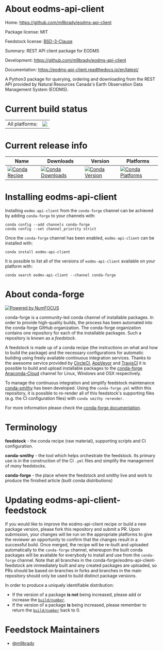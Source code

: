 About eodms-api-client
======================

Home: https://github.com/m9brady/eodms-api-client

Package license: MIT

Feedstock license: [BSD-3-Clause](https://github.com/conda-forge/eodms-api-client-feedstock/blob/master/LICENSE.txt)

Summary: REST API client package for EODMS

Development: https://github.com/m9brady/eodms-api-client

Documentation: https://eodms-api-client.readthedocs.io/en/latest/

A Python3 package for querying, ordering and downloading from the REST API
provided by Natural Resources Canada's Earth Observation Data Management
System (EODMS).


Current build status
====================


<table><tr><td>All platforms:</td>
    <td>
      <a href="https://dev.azure.com/conda-forge/feedstock-builds/_build/latest?definitionId=11986&branchName=master">
        <img src="https://dev.azure.com/conda-forge/feedstock-builds/_apis/build/status/eodms-api-client-feedstock?branchName=master">
      </a>
    </td>
  </tr>
</table>

Current release info
====================

| Name | Downloads | Version | Platforms |
| --- | --- | --- | --- |
| [![Conda Recipe](https://img.shields.io/badge/recipe-eodms--api--client-green.svg)](https://anaconda.org/conda-forge/eodms-api-client) | [![Conda Downloads](https://img.shields.io/conda/dn/conda-forge/eodms-api-client.svg)](https://anaconda.org/conda-forge/eodms-api-client) | [![Conda Version](https://img.shields.io/conda/vn/conda-forge/eodms-api-client.svg)](https://anaconda.org/conda-forge/eodms-api-client) | [![Conda Platforms](https://img.shields.io/conda/pn/conda-forge/eodms-api-client.svg)](https://anaconda.org/conda-forge/eodms-api-client) |

Installing eodms-api-client
===========================

Installing `eodms-api-client` from the `conda-forge` channel can be achieved by adding `conda-forge` to your channels with:

```
conda config --add channels conda-forge
conda config --set channel_priority strict
```

Once the `conda-forge` channel has been enabled, `eodms-api-client` can be installed with:

```
conda install eodms-api-client
```

It is possible to list all of the versions of `eodms-api-client` available on your platform with:

```
conda search eodms-api-client --channel conda-forge
```


About conda-forge
=================

[![Powered by
NumFOCUS](https://img.shields.io/badge/powered%20by-NumFOCUS-orange.svg?style=flat&colorA=E1523D&colorB=007D8A)](https://numfocus.org)

conda-forge is a community-led conda channel of installable packages.
In order to provide high-quality builds, the process has been automated into the
conda-forge GitHub organization. The conda-forge organization contains one repository
for each of the installable packages. Such a repository is known as a *feedstock*.

A feedstock is made up of a conda recipe (the instructions on what and how to build
the package) and the necessary configurations for automatic building using freely
available continuous integration services. Thanks to the awesome service provided by
[CircleCI](https://circleci.com/), [AppVeyor](https://www.appveyor.com/)
and [TravisCI](https://travis-ci.com/) it is possible to build and upload installable
packages to the [conda-forge](https://anaconda.org/conda-forge)
[Anaconda-Cloud](https://anaconda.org/) channel for Linux, Windows and OSX respectively.

To manage the continuous integration and simplify feedstock maintenance
[conda-smithy](https://github.com/conda-forge/conda-smithy) has been developed.
Using the ``conda-forge.yml`` within this repository, it is possible to re-render all of
this feedstock's supporting files (e.g. the CI configuration files) with ``conda smithy rerender``.

For more information please check the [conda-forge documentation](https://conda-forge.org/docs/).

Terminology
===========

**feedstock** - the conda recipe (raw material), supporting scripts and CI configuration.

**conda-smithy** - the tool which helps orchestrate the feedstock.
                   Its primary use is in the construction of the CI ``.yml`` files
                   and simplify the management of *many* feedstocks.

**conda-forge** - the place where the feedstock and smithy live and work to
                  produce the finished article (built conda distributions)


Updating eodms-api-client-feedstock
===================================

If you would like to improve the eodms-api-client recipe or build a new
package version, please fork this repository and submit a PR. Upon submission,
your changes will be run on the appropriate platforms to give the reviewer an
opportunity to confirm that the changes result in a successful build. Once
merged, the recipe will be re-built and uploaded automatically to the
`conda-forge` channel, whereupon the built conda packages will be available for
everybody to install and use from the `conda-forge` channel.
Note that all branches in the conda-forge/eodms-api-client-feedstock are
immediately built and any created packages are uploaded, so PRs should be based
on branches in forks and branches in the main repository should only be used to
build distinct package versions.

In order to produce a uniquely identifiable distribution:
 * If the version of a package **is not** being increased, please add or increase
   the [``build/number``](https://docs.conda.io/projects/conda-build/en/latest/resources/define-metadata.html#build-number-and-string).
 * If the version of a package **is** being increased, please remember to return
   the [``build/number``](https://docs.conda.io/projects/conda-build/en/latest/resources/define-metadata.html#build-number-and-string)
   back to 0.

Feedstock Maintainers
=====================

* [@m9brady](https://github.com/m9brady/)

